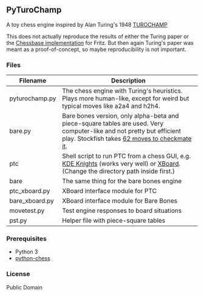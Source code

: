 ## PyTuroChamp

A toy chess engine inspired by Alan Turing's 1948 [TUROCHAMP](https://chessprogramming.wikispaces.com/Turochamp)

This does not actually reproduce the results of either the Turing paper or the [Chessbase implementation](http://en.chessbase.com/post/reconstructing-turing-s-paper-machine) for Fritz. But then again Turing's paper was meant as a proof-of-concept, so maybe reproducibility is not important.

### Files

|Filename | Description |
|---|---|
| pyturochamp.py | The chess engine with Turing's heuristics. Plays more human-like, except for weird but typical moves like a2a4 and h2h4. |
| bare.py | Bare bones version, only alpha-beta and piece-square tables are used. Very computer-like and not pretty but efficient play. Stockfish takes [62 moves to checkmate it](https://github.com/mdoege/PyTuroChamp/blob/master/ptc-bare-stockfish.pgn). |
| ptc | Shell script to run PTC from a chess GUI, e.g. [KDE Knights](https://www.kde.org/applications/games/knights/) (works very well) or [XBoard](https://www.gnu.org/software/xboard/). (Change the directory path inside first.)
| bare | The same thing for the bare bones engine |
| ptc_xboard.py | XBoard interface module for PTC |
| bare_xboard.py | XBoard interface module for Bare Bones |
| movetest.py | Test engine responses to board situations |
| pst.py | Helper file with piece-square tables |

### Prerequisites

* Python 3
* [python-chess](https://github.com/niklasf/python-chess)

### License

Public Domain
